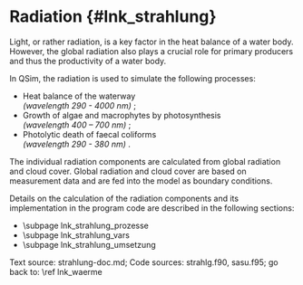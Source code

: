 Radiation {#lnk_strahlung}
=========

Light, or rather radiation, is a key factor in the heat balance of a water body.
However, the global radiation also plays a crucial role for primary producers
and thus the productivity of a water body.

In QSim, the radiation is used to simulate the following processes:

- Heat balance of the waterway <br>
 *(wavelength 290 - 4000 nm)* ;
- Growth of algae and macrophytes by photosynthesis <br>
 _(wavelength 400 – 700 nm)_ ;
- Photolytic death of faecal coliforms <br>
 _(wavelength 290 - 380 nm)_ . 

<!-- #todo: Wellenlängenangaben erscheinen noch nicht kursiv auf kompilierter
Website --> 
 
The individual radiation components are calculated from global radiation
and cloud cover. Global radiation and cloud cover are based on measurement data 
and are fed into the model as boundary conditions.
 
Details on the calculation of the radiation components and its implementation in 
the program code are described in the following sections:

- \subpage lnk_strahlung_prozesse
- \subpage lnk_strahlung_vars
- \subpage lnk_strahlung_umsetzung

Text source: strahlung-doc.md; Code sources: strahlg.f90, sasu.f95; 
go back to: \ref lnk_waerme

<!-- #mf: noch etwas die Prozesse oben ausführen? Evtl. noch die verschiedenen
Strahlungskomponenten unterscheiden und kurz erläutern, dafür evtl. allg. Text aus dem 
nächsten Reiter rausziehen -->

